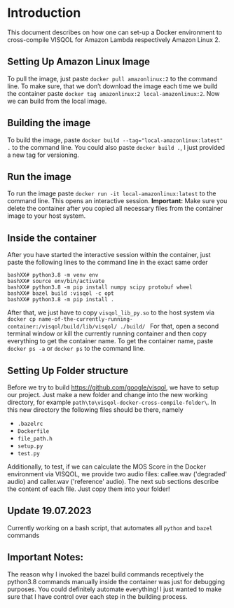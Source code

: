 # Introduction
This document describes on how one can set-up a Docker environment to cross-compile VISQOL for Amazon Lambda respectively Amazon Linux 2.

## Setting Up Amazon Linux Image
To pull the image, just paste `docker pull amazonlinux:2` to the command line. To make sure, that we don’t download the image each time we build the container paste `docker tag amazonlinux:2 local-amazonlinux:2`. Now we can build from the local image. 

## Building the image
To build the image, paste `docker build --tag="local-amazonlinux:latest" .`  to the command line. You could also paste `docker build .`, I just provided a new tag for versioning.

## Run the image
To run the image paste `docker run -it local-amazonlinux:latest` to the command line. This opens an interactive session. **Important:** Make sure you delete the container after you copied all necessary files from the container image  to your host system.

## Inside the container

After you have started the interactive session within the container, just paste the following lines to the command line in the exact same order

```Shell
bashXX# python3.8 -m venv env
bashXX# source env/bin/activate
bashXX# python3.8 -m pip install numpy scipy protobuf wheel
bashXX# bazel build :visqol -c opt
bashXX# python3.8 -m pip install .
```

After that, we just have to copy `visqol_lib_py.so` to the host system via `docker cp name-of-the-currently-running-container:/visqol/build/lib/visqol/ ./build/ ` For that, open a second terminal window or kill the currently running container and then copy everything to get the container name. To get the container name, paste `docker ps -a` or `docker ps` to the command line.

## Setting Up Folder structure

Before we try to build https://github.com/google/visqol, we have to setup our project.  Just make a new folder and change into  the new working directory, for example `path\to\visqol-docker-cross-compile-folder\`. In this new directory the following files should be there, namely 
- `.bazelrc`
- `Dockerfile`
- `file_path.h`
- `setup.py` 
- `test.py`

Additionally, to test, if we can calculate the MOS Score in the Docker environment via VISQOL, we provide two audio files: callee.wav ('degraded' audio) and caller.wav ('reference' audio). The next sub sections  describe the content of each file.  Just copy them into your folder!

## Update 19.07.2023
Currently working on a bash script, that automates all `python` and `bazel` commands

## Important Notes:
The reason why I invoked the bazel build commands receptively the python3.8 commands manually inside the container was just for debugging purposes. You could definitely automate everything! I just wanted to make sure that I have control over each step in the building process.